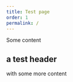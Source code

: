 ```yaml
---
title: Test page
order: 1
permalink: /
--- 
```


Some content

## a test header

with some more content
